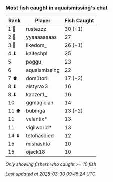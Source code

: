 ### Most fish caught in aquaismissing's chat
| Rank | Player | Fish Caught |
|------|--------|-----------|
| 1 🥇  | rustezzz  | 30 (+1) |
| 2 🥈  | yyaaaaaaaas  | 27 |
| 3 🥉  | likedom_  | 26 (+1) |
| 4 ⬇ | kaitechpl  | 25 |
| 5  | poggu_  | 23 |
| 6  | aquaismissing  | 22 |
| 7 ⬆ | dom1torii  | 17 (+2) |
| 8 ⬇ | aistyrax3  | 16 |
| 8 ⬇ | kaczer1_  | 16 |
| 10  | ggmagician  | 14 |
| 11 ⬆ | bubinga  | 13 (+2) |
| 11  | velantix*  | 13 |
| 11  | vigilworld*  | 13 |
| 14 ⬇ | tetohasdied  | 12 |
| 15  | mishashto  | 10 |
| 15  | ojack18  | 10 |

_Only showing fishers who caught >= 10 fish_

_Last updated at 2025-03-30 09:45:24 UTC_